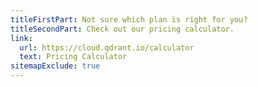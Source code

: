 ```yaml
---
titleFirstPart: Not sure which plan is right for you?
titleSecondPart: Check out our pricing calculator.
link: 
  url: https://cloud.qdrant.io/calculator
  text: Pricing Calculator
sitemapExclude: true
---
```

